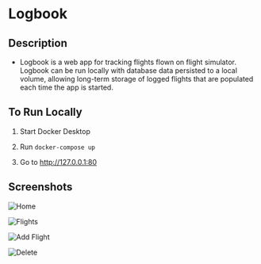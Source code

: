 # Logbook

## Description
- Logbook is a web app for tracking flights flown on flight simulator. Logbook can be run locally with database data persisted to a local volume, allowing long-term storage of logged flights that are populated each time the app is started.

## To Run Locally

1. Start Docker Desktop

2. Run `docker-compose up`

3. Go to http://127.0.0.1:80

## Screenshots

![Home](screenshots/home.png)

![Flights](screenshots/flights.png)

![Add Flight](screenshots/add.png)

![Delete](screenshots/delete.png)
